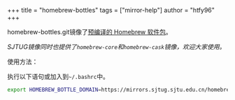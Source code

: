 +++
title = "homebrew-bottles"
tags = ["mirror-help"]
author = "htfy96"
+++

homebrew-bottles.git镜像了[预编译的 Homebrew 软件包](https://homebrew.bintray.com/)。

*SJTUG镜像同时也提供了`homebrew-core`和`homebrew-cask`镜像，欢迎大家使用。*

使用方法：

执行以下语句或加入到`~/.bashrc`中。
```sh
export HOMEBREW_BOTTLE_DOMAIN=https://mirrors.sjtug.sjtu.edu.cn/homebrew-bottles
```